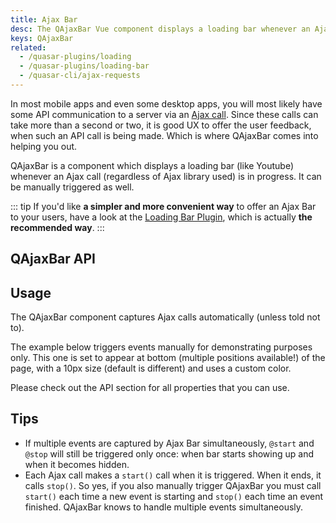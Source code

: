 ```yaml
---
title: Ajax Bar
desc: The QAjaxBar Vue component displays a loading bar whenever an Ajax call is in progress.
keys: QAjaxBar
related:
  - /quasar-plugins/loading
  - /quasar-plugins/loading-bar
  - /quasar-cli/ajax-requests
---
```


In most mobile apps and even some desktop apps, you will most likely have some API communication to a server via an [Ajax call](https://en.wikipedia.org/wiki/Ajax_(programming)). Since these calls can take more than a second or two, it is good UX to offer the user feedback, when such an API call is being made. Which is where QAjaxBar comes into helping you out.

QAjaxBar is a component which displays a loading bar (like Youtube) whenever an Ajax call (regardless of Ajax library used) is in progress. It can be manually triggered as well.

::: tip
If you'd like **a simpler and more convenient way** to offer an Ajax Bar to your users, have a look at the [Loading Bar Plugin](/quasar-plugins/loading-bar), which is actually **the recommended way**.
:::

## QAjaxBar API

<doc-api file="QAjaxBar" />

## Usage
The QAjaxBar component captures Ajax calls automatically (unless told not to).

The example below triggers events manually for demonstrating purposes only. This one is set to appear at bottom (multiple positions available!) of the page, with a 10px size (default is different) and uses a custom color.

<doc-example title="Basic" file="QAjaxBar/Basic" />

Please check out the API section for all properties that you can use.

## Tips

* If multiple events are captured by Ajax Bar simultaneously, `@start` and `@stop` will still be triggered only once: when bar starts showing up and when it becomes hidden.
* Each Ajax call makes a `start()` call when it is triggered. When it ends, it calls `stop()`. So yes, if you also manually trigger QAjaxBar you must call `start()` each time a new event is starting and `stop()` each time an event finished. QAjaxBar knows to handle multiple events simultaneously.
